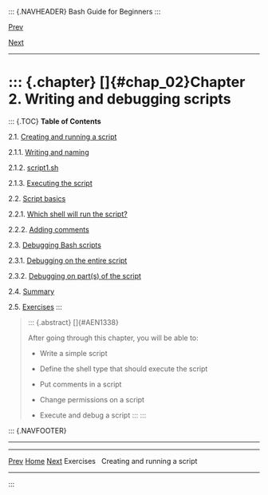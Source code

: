 ::: {.NAVHEADER}
Bash Guide for Beginners
:::

[Prev](sect_01_07.md)

[Next](sect_02_01.md)

------------------------------------------------------------------------

::: {.chapter}
[]{#chap_02}Chapter 2. Writing and debugging scripts
====================================================

::: {.TOC}
**Table of Contents**

2.1. [Creating and running a script](sect_02_01.md)

2.1.1. [Writing and naming](sect_02_01.md#sect_02_01_01)

2.1.2. [script1.sh](sect_02_01.md#sect_02_01_02)

2.1.3. [Executing the script](sect_02_01.md#sect_02_01_03)

2.2. [Script basics](sect_02_02.md)

2.2.1. [Which shell will run the script?](sect_02_02.md#sect_02_02_01)

2.2.2. [Adding comments](sect_02_02.md#sect_02_02_02)

2.3. [Debugging Bash scripts](sect_02_03.md)

2.3.1. [Debugging on the entire script](sect_02_03.md#sect_02_03_01)

2.3.2. [Debugging on part(s) of the
script](sect_02_03.md#sect_02_03_02)

2.4. [Summary](sect_02_05.md)

2.5. [Exercises](sect_02_06.md)
:::

> ::: {.abstract}
> []{#AEN1338}
>
> After going through this chapter, you will be able to:
>
> -   Write a simple script
>
> -   Define the shell type that should execute the script
>
> -   Put comments in a script
>
> -   Change permissions on a script
>
> -   Execute and debug a script
> :::
:::

::: {.NAVFOOTER}

------------------------------------------------------------------------

  ------------------------- -------------------- -------------------------------
  [Prev](sect_01_07.md)    [Home](index.md)          [Next](sect_02_01.md)
  Exercises                                        Creating and running a script
  ------------------------- -------------------- -------------------------------
:::
